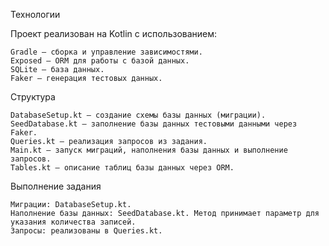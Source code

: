 Технологии

Проект реализован на Kotlin с использованием:

    Gradle — сборка и управление зависимостями.
    Exposed — ORM для работы с базой данных.
    SQLite — база данных.
    Faker — генерация тестовых данных.

Структура

    DatabaseSetup.kt — создание схемы базы данных (миграции).
    SeedDatabase.kt — заполнение базы данных тестовыми данными через Faker.
    Queries.kt — реализация запросов из задания.
    Main.kt — запуск миграций, наполнения базы данных и выполнение запросов.
    Tables.kt — описание таблиц базы данных через ORM.

Выполнение задания

    Миграции: DatabaseSetup.kt.
    Наполнение базы данных: SeedDatabase.kt. Метод принимает параметр для указания количества записей.
    Запросы: реализованы в Queries.kt.